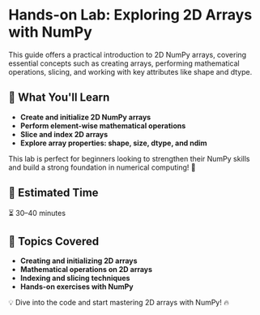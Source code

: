 # Hands-on Lab: Exploring 2D Arrays with NumPy

This guide offers a practical introduction to 2D NumPy arrays, covering essential concepts such as creating arrays, performing mathematical operations, slicing, and working with key attributes like shape and dtype.

## 🎯 What You'll Learn

- **Create and initialize 2D NumPy arrays**
- **Perform element-wise mathematical operations**
- **Slice and index 2D arrays**
- **Explore array properties: shape, size, dtype, and ndim**

This lab is perfect for beginners looking to strengthen their NumPy skills and build a strong foundation in numerical computing! 🚀

## 📌 Estimated Time

⏳ 30–40 minutes

## 📂 Topics Covered

- **Creating and initializing 2D arrays**
- **Mathematical operations on 2D arrays**
- **Indexing and slicing techniques**
- **Hands-on exercises with NumPy**

💡 Dive into the code and start mastering 2D arrays with NumPy! 🔥
